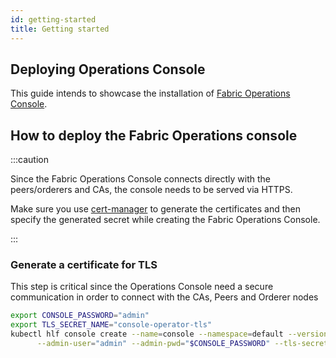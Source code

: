 ```yaml
---
id: getting-started
title: Getting started
---
```


## Deploying Operations Console

This guide intends to showcase the installation of [Fabric Operations Console](https://github.com/hyperledger-labs/fabric-operations-console).

## How to deploy the Fabric Operations console

:::caution

Since the Fabric Operations Console connects directly with the peers/orderers and CAs, the console needs to be served via HTTPS.

Make sure you use [cert-manager](https://cert-manager.io/docs/) to generate the certificates and then specify the generated secret while creating the Fabric Operations Console.

:::

### Generate a certificate for TLS

This step is critical since the Operations Console need a secure communication in order to connect with the CAs, Peers and Orderer nodes

```bash
export CONSOLE_PASSWORD="admin"
export TLS_SECRET_NAME="console-operator-tls"
kubectl hlf console create --name=console --namespace=default --version="latest" --image="ghcr.io/hyperledger-labs/fabric-console" \
      --admin-user="admin" --admin-pwd="$CONSOLE_PASSWORD" --tls-secret-name="$TLS_SECRET_NAME"
```

